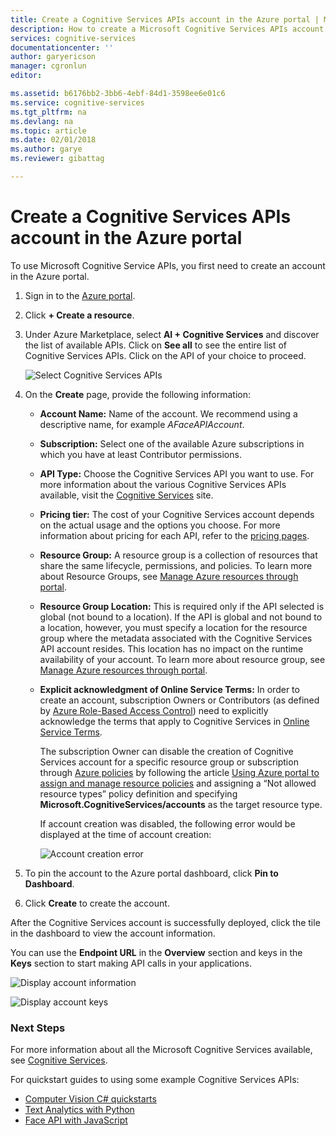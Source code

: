 ```yaml
---
title: Create a Cognitive Services APIs account in the Azure portal | Microsoft Docs
description: How to create a Microsoft Cognitive Services APIs account in the Azure portal.
services: cognitive-services
documentationcenter: ''
author: garyericson
manager: cgronlun
editor: 

ms.assetid: b6176bb2-3bb6-4ebf-84d1-3598ee6e01c6
ms.service: cognitive-services
ms.tgt_pltfrm: na
ms.devlang: na
ms.topic: article
ms.date: 02/01/2018
ms.author: garye
ms.reviewer: gibattag

---
```


# Create a Cognitive Services APIs account in the Azure portal

To use Microsoft Cognitive Service APIs, you first need to create an account in the Azure portal.

1. Sign in to the [Azure portal](http://portal.azure.com).

2. Click **+ Create a resource**.

3. Under Azure Marketplace, select **AI + Cognitive Services** and discover the list of available APIs. Click on **See all** to see the entire list of Cognitive Services APIs. Click on the API of your choice to proceed.

    ![Select Cognitive Services APIs](media/cognitive-services-apis-create-account/select-cognitive-services-apis.png)

4. On the **Create** page, provide the following information:

   - **Account Name:** Name of the account. We recommend using a descriptive name, for example *AFaceAPIAccount*.

   - **Subscription:** Select one of the available Azure subscriptions in which you have at least Contributor permissions.

   - **API Type:** Choose the Cognitive Services API you want to use. For more information about the various Cognitive Services APIs available, visit the [Cognitive Services](https://azure.microsoft.com/services/cognitive-services/) site.

   - **Pricing tier:** The cost of your Cognitive Services account depends on the actual usage and the options you choose. For more information about pricing for each API, refer to the [pricing pages](https://azure.microsoft.com/pricing/details/cognitive-services/).

   - **Resource Group:** A resource group is a collection of resources that share the same lifecycle, permissions, and policies. To learn more about Resource Groups, see [Manage Azure resources through portal](https://docs.microsoft.com/azure/azure-resource-manager/resource-group-portal).

   - **Resource Group Location:** This is required only if the API selected is global (not bound to a location). If the API is global and not bound to a location, however, you must specify a location for the resource group where the metadata associated with the Cognitive Services API account resides. This location has no impact on the runtime availability of your account. To learn more about resource group, see [Manage Azure resources through portal](https://docs.microsoft.com/azure/azure-resource-manager/resource-group-portal).

   - **Explicit acknowledgment of Online Service Terms:** In order to create an account, subscription Owners or Contributors (as defined by [Azure Role-Based Access Control](https://docs.microsoft.com/azure/role-based-access-control/overview)) need to explicitly acknowledge the terms that apply to Cognitive Services in [Online Service Terms](https://www.microsoft.com/en-us/Licensing/product-licensing/products.aspx). 

     The subscription Owner can disable the creation of Cognitive Services account for a specific resource group or subscription through [Azure policies](../azure-policy/azure-policy-introduction.md) by following the article [Using Azure portal to assign and manage resource policies](../azure-policy/assign-policy-definition.md) and assigning a “Not allowed resource types” policy definition and specifying **Microsoft.CognitiveServices/accounts** as the target resource type.

     If account creation was disabled, the following error would be displayed at the time of account creation:

     ![Account creation error](media/cognitive-services-apis-create-account/error-message.png)

5. To pin the account to the Azure portal dashboard, click **Pin to Dashboard**.

6. Click **Create** to create the account.

After the Cognitive Services account is successfully deployed,
click the tile in the dashboard to view the account information.

You can use the **Endpoint URL** in the **Overview** section and keys in the **Keys** section to start making API calls in your applications.

![Display account information](media/cognitive-services-apis-create-account/display-account.png)

![Display account keys](media/cognitive-services-apis-create-account/account-keys.png)

### Next Steps

For more information about all the Microsoft Cognitive Services available, see [Cognitive Services](https://azure.microsoft.com/services/cognitive-services/).

For quickstart guides to using some example Cognitive Services APIs:

 - [Computer Vision C# quickstarts](computer-vision/quickstarts/csharp.md)
 - [Text Analytics with Python](text-analytics/quickstarts/python.md)
 - [Face API with JavaScript](face/quickstarts/javascript.md)
